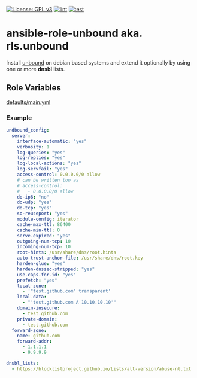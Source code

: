 [![License: GPL v3](https://img.shields.io/badge/License-GPL%20v3-blue.svg)](http://www.gnu.org/licenses/gpl-3.0)
[![lint](https://github.com/Rosa-Luxemburgstiftung-Berlin/ansible-role-unbound/actions/workflows/lint.yml/badge.svg)](https://github.com/Rosa-Luxemburgstiftung-Berlin/ansible-role-unbound/actions?query=workflow%3Aansible-lint)
[![test](https://github.com/Rosa-Luxemburgstiftung-Berlin/ansible-role-unbound/actions/workflows/molecule.yml/badge.svg)](https://github.com/Rosa-Luxemburgstiftung-Berlin/ansible-role-unbound/actions/workflows/molecule.yml)

# ansible-role-unbound aka. rls.unbound
Install [unbound](https://github.com/NLnetLabs/unbound) on debian based systems
and extend it optionally by using one or more __dnsbl__ lists.

## Role Variables

[defaults/main.yml](defaults/main.yml)

### Example
```yaml
undbound_config:
  server:
    interface-automatic: "yes"
    verbosity: 1
    log-queries: "yes"
    log-replies: "yes"
    log-local-actions: "yes"
    log-servfail: "yes"
    access-control: 0.0.0.0/0 allow
    # can be written too as
    # access-control:
    #   - 0.0.0.0/0 allow
    do-ip6: "no"
    do-udp: "yes"
    do-tcp: "yes"
    so-reuseport: "yes"
    module-config: iterator
    cache-max-ttl: 86400
    cache-min-ttl: 0
    serve-expired: "yes"
    outgoing-num-tcp: 10
    incoming-num-tcp: 10
    root-hints: /usr/share/dns/root.hints
    auto-trust-anchor-file: /usr/share/dns/root.key
    harden-glue: "yes"
    harden-dnssec-stripped: "yes"
    use-caps-for-id: "yes"
    prefetch: "yes"
    local-zone:
      - '"test.github.com" transparent'
    local-data:
      - "'test.github.com A 10.10.10.10'"
    domain-insecure:
      - test.github.com
    private-domain:
      - test.github.com
  forward-zone:
    name: github.com
    forward-addr:
      - 1.1.1.1
      - 9.9.9.9

dnsbl_lists:
  - https://blocklistproject.github.io/Lists/alt-version/abuse-nl.txt
```
